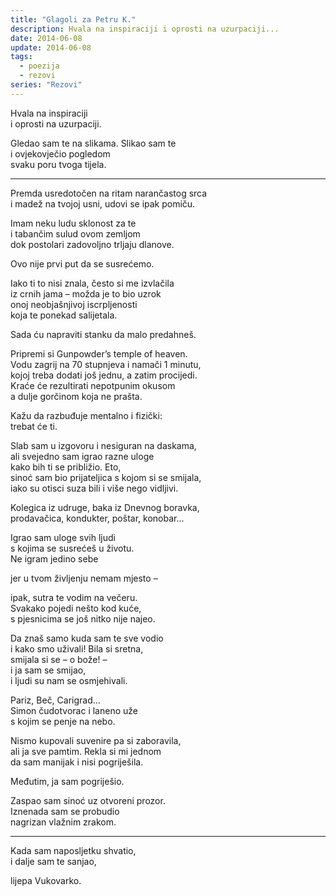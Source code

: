 ```yaml
---
title: "Glagoli za Petru K."
description: Hvala na inspiraciji i oprosti na uzurpaciji...
date: 2014-06-08
update: 2014-06-08
tags:
  - poezija
  - rezovi
series: "Rezovi"
---
```


Hvala na inspiraciji  
i oprosti na uzurpaciji.

Gledao sam te na slikama. Slikao sam te  
i ovjekovječio pogledom  
svaku poru tvoga tijela.

---

Premda usredotočen na ritam narančastog srca  
i madež na tvojoj usni, udovi se ipak pomiču.

Imam neku ludu sklonost za te  
i tabančim sulud ovom zemljom  
dok postolari zadovoljno trljaju dlanove.

Ovo nije prvi put da se susrećemo.

Iako ti to nisi znala, često si me izvlačila  
iz crnih jama – možda je to bio uzrok  
onoj neobjašnjivoj iscrpljenosti  
koja te ponekad salijetala.

Sada ću napraviti stanku da malo predahneš.

Pripremi si Gunpowder’s temple of heaven.  
Vodu zagrij na 70 stupnjeva i namači 1 minutu,  
kojoj treba dodati još jednu, a zatim procijedi.  
Kraće će rezultirati nepotpunim okusom  
a dulje gorčinom koja ne prašta.

Kažu da razbuđuje mentalno i fizički:  
trebat će ti.

Slab sam u izgovoru i nesiguran na daskama,  
ali svejedno sam igrao razne uloge  
kako bih ti se približio. Eto,  
sinoć sam bio prijateljica s kojom si se smijala,  
iako su otisci suza bili i više nego vidljivi.

Kolegica iz udruge, baka iz Dnevnog boravka,  
prodavačica, kondukter, poštar, konobar...

Igrao sam uloge svih ljudi  
s kojima se susrećeš u životu.  
Ne igram jedino sebe

jer u tvom življenju nemam mjesto –

ipak, sutra te vodim na večeru.  
Svakako pojedi nešto kod kuće,  
s pjesnicima se još nitko nije najeo.

Da znaš samo kuda sam te sve vodio  
i kako smo uživali! Bila si sretna,  
smijala si se – o bože! –  
i ja sam se smijao,  
i ljudi su nam se osmjehivali.

Pariz, Beč, Carigrad...  
Simon čudotvorac i laneno uže  
s kojim se penje na nebo.

Nismo kupovali suvenire pa si zaboravila,  
ali ja sve pamtim. Rekla si mi jednom  
da sam manijak i nisi pogriješila.

Međutim, ja sam pogriješio.

Zaspao sam sinoć uz otvoreni prozor.  
Iznenada sam se probudio  
nagrizan vlažnim zrakom.

---

Kada sam naposljetku shvatio,  
i dalje sam te sanjao,

lijepa Vukovarko.
